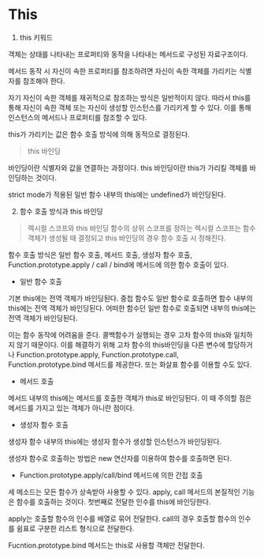 # This

1. this 키워드

객체는 상태를 나타내는 프로퍼티와 동작을 나타내는 메서드로 구성된 자료구조이다.

메서드 동작 시 자신이 속한 프로퍼티를 참조하려면 자신이 속한 객체를 가리키는 식별자를 참조해야 한다. 

자기 자신이 속한 객체를 재귀적으로 참조하는 방식은 일반적이지 않다. 따라서 this를 통해 자신이 속한 객체 또는 자신이 생성할 인스턴스를 가리키게 할 수 있다. 이를 통해 인스턴스의 메서드나 프로퍼티를 참조할 수 있다.

this가 가리키는 값은 함수 호출 방식에 의해 동적으로 결정된다. 

> this 바인딩

바인딩이란 식별자와 값을 연결하는 과정이다. this 바인딩이란 this가 가리킬 객체를 바인딩하는 것이다.

strict mode가 적용된 일반 함수 내부의 this에는 undefined가 바인딩된다.

2. 함수 호출 방식과 this 바인딩

> 렉시컬 스코프와 this 바인딩
    함수의 상위 스코프를 정하는 렉시컬 스코프는 함수 객체가 생성될 때 결정되고 this 바인딩의 경우 함수 호출 시 정해진다.

함수 호출 방식은 일반 함수 호출, 메서드 호출, 생성자 함수 호출, Function.prototype.apply / call / bind에 메서드에 의한 함수 호출이 있다.

- 일반 함수 호출

기본 this에는 전역 객체가 바인딩된다. 중첩 함수도 일반 함수로 호출하면 함수 내부의 this에는 전역 객체가 바인딩된다. 어떠한 함수던 일반 함수로 호출되면 내부의 this에는 전역 객체가 바인딩된다.

이는 함수 동작에 어려움을 준다. 콜백함수가 실행되는 경우 고차 함수의 this와 일치하지 않기 때문이다. 이를 해결하기 위해 고차 함수의 this바인딩을 다른 변수에 할당하거나 Function.prototype.apply, Function.prototype.call, Function.prototype.bind 메서드를 제공한다. 또는 화살표 함수를 이용할 수도 있다.

- 메서드 호출

메서드 내부의 this에는 메서드를 호출한 객체가 this로 바인딩된다. 이 때 주의할 점은 메서드를 가지고 있는 객체가 아니란 점이다.

- 생성자 함수 호출

생성자 함수 내부의 this에는 생성자 함수가 생성할 인스턴스가 바인딩된다. 

생성자 함수로 호출하는 방법은 new 연산자를 이용하여 함수를 호출하면 된다.

- Function.prototype.apply/call/bind 메서드에 의한 간접 호출

세 메소드는 모든 함수가 상속받아 사용할 수 있다. apply, call 메서드의 본질적인 기능은 함수를 호출하는 것이다. 첫번째로 전달한 인수를 this에 바인딩한다. 

apply는 호출할 함수의 인수를 배열로 묶어 전달한다. call의 경우 호출할 함수의 인수를 쉼표로 구분한 리스트 형식으로 전달한다.

Fucntion.prototype.bind 메서드는 this로 사용할 객체만 전달한다.